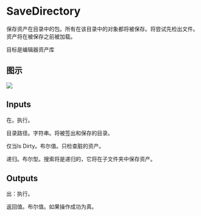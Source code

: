# SaveDirectory

保存资产在目录中的包。所有在该目录中的对象都将被保存。将尝试先检出文件。资产将在被保存之前被加载。

目标是编辑器资产库

## 图示

![]($-20221218-18473127.png)

## Inputs

在。执行。

目录路径。字符串。将被签出和保存的目录。

仅当Is Dirty。布尔值。只检查脏的资产。

递归。布尔型。搜索将是递归的，它将在子文件夹中保存资产。

## Outputs

出：执行。

返回值。布尔值。如果操作成功为真。
